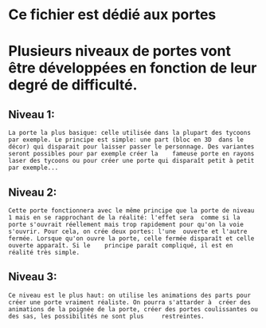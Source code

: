 # Ce fichier est dédié aux portes
# Plusieurs niveaux de portes vont être développées en fonction de leur degré de difficulté.

## **Niveau 1:**
    La porte la plus basique: celle utilisée dans la plupart des tycoons par exemple. Le principe est simple: une part (bloc en 3D  dans le décor) qui disparait pour laisser passer le personnage. Des variantes seront possibles pour par exemple créer la    fameuse porte en rayons laser des tycoons ou pour créer une porte qui disparaît petit à petit par exemple...

## **Niveau 2:**
    Cette porte fonctionnera avec le même principe que la porte de niveau 1 mais en se rapprochant de la réalité: l'effet sera  comme si la porte s'ouvrait réellement mais trop rapidement pour qu'on la voie s'ouvrir. Pour cela, on crée deux portes: l'une  ouverte et l'autre fermée. Lorsque qu'on ouvre la porte, celle fermée disparaît et celle ouverte apparaît. Si le    principe paraît compliqué, il est en réalité très simple.

## **Niveau 3:**
    Ce niveau est le plus haut: on utilise les animations des parts pour créer une porte vraiment réaliste. On pourra s'attarder à  créer des animations de la poignée de la porte, créer des portes coulissantes ou des sas, les possibilités ne sont plus     restreintes.